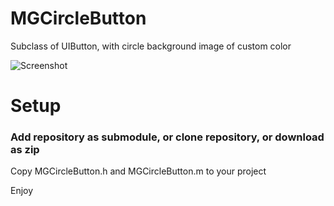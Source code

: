 # MGCircleButton
Subclass of UIButton, with circle background image of custom color

![Screenshot](https://github.com/Magnat12/MGCircleButton/blob/master/CircleButtonExample/CircleButtonExample/Screenshot1.png "Screenshot")

# Setup

### Add repository as submodule, or clone repository, or download as zip

Copy MGCircleButton.h and MGCircleButton.m to your project

Enjoy

